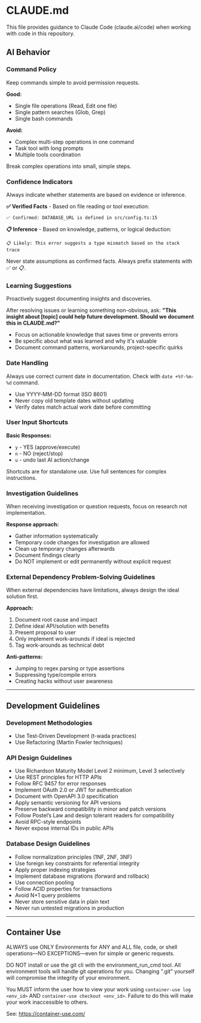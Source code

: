 # CLAUDE.md

This file provides guidance to Claude Code (claude.ai/code) when working with code in this repository.


## AI Behavior

### Command Policy

Keep commands simple to avoid permission requests.

**Good:**
- Single file operations (Read, Edit one file)
- Single pattern searches (Glob, Grep)
- Single bash commands

**Avoid:**
- Complex multi-step operations in one command
- Task tool with long prompts
- Multiple tools coordination

Break complex operations into small, simple steps.

### Confidence Indicators

Always indicate whether statements are based on evidence or inference.

**✅ Verified Facts** - Based on file reading or tool execution:
```
✅ Confirmed: DATABASE_URL is defined in src/config.ts:15
```

**📋 Inference** - Based on knowledge, patterns, or logical deduction:
```
📋 Likely: This error suggests a type mismatch based on the stack trace
```

Never state assumptions as confirmed facts. Always prefix statements with ✅ or 📋.

### Learning Suggestions

Proactively suggest documenting insights and discoveries.

After resolving issues or learning something non-obvious, ask:
**"This insight about [topic] could help future development. Should we document this in CLAUDE.md?"**

- Focus on actionable knowledge that saves time or prevents errors
- Be specific about what was learned and why it's valuable
- Document command patterns, workarounds, project-specific quirks

### Date Handling

Always use correct current date in documentation. Check with `date +%Y-%m-%d` command.

- Use YYYY-MM-DD format (ISO 8601)
- Never copy old template dates without updating
- Verify dates match actual work date before committing

### User Input Shortcuts

**Basic Responses:**
- `y` - YES (approve/execute)
- `n` - NO (reject/stop)
- `u` - undo last AI action/change

Shortcuts are for standalone use. Use full sentences for complex instructions.

### Investigation Guidelines

When receiving investigation or question requests, focus on research not implementation.

**Response approach:**
- Gather information systematically 
- Temporary code changes for investigation are allowed
- Clean up temporary changes afterwards
- Document findings clearly
- Do NOT implement or edit permanently without explicit request

### External Dependency Problem-Solving Guidelines

When external dependencies have limitations, always design the ideal solution first.

**Approach:**
1. Document root cause and impact
2. Define ideal API/solution with benefits
3. Present proposal to user
4. Only implement work-arounds if ideal is rejected
5. Tag work-arounds as technical debt

**Anti-patterns:**
- Jumping to regex parsing or type assertions
- Suppressing type/compile errors
- Creating hacks without user awareness

---

## Development Guidelines

### Development Methodologies

- Use Test-Driven Development (t-wada practices)
- Use Refactoring (Martin Fowler techniques)

### API Design Guidelines

- Use Richardson Maturity Model Level 2 minimum, Level 3 selectively
- Use REST principles for HTTP APIs
- Follow RFC 9457 for error responses
- Implement OAuth 2.0 or JWT for authentication
- Document with OpenAPI 3.0 specification
- Apply semantic versioning for API versions
- Preserve backward compatibility in minor and patch versions
- Follow Postel’s Law and design tolerant readers for compatibility
- Avoid RPC-style endpoints
- Never expose internal IDs in public APIs

### Database Design Guidelines

- Follow normalization principles (1NF, 2NF, 3NF)
- Use foreign key constraints for referential integrity
- Apply proper indexing strategies
- Implement database migrations (forward and rollback)
- Use connection pooling
- Follow ACID properties for transactions
- Avoid N+1 query problems
- Never store sensitive data in plain text
- Never run untested migrations in production

---

## Container Use

ALWAYS use ONLY Environments for ANY and ALL file, code, or shell operations—NO EXCEPTIONS—even for simple or generic requests.

DO NOT install or use the git cli with the environment_run_cmd tool. All environment tools will handle git operations for you. Changing ".git" yourself will compromise the integrity of your environment.

You MUST inform the user how to view your work using `container-use log <env_id>` AND `container-use checkout <env_id>`. Failure to do this will make your work inaccessible to others.

See: https://container-use.com/